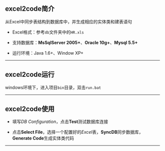 ## excel2code简介
从Excel中同步表结构到数据库中，并生成相应的实体类和建表语句

- Excel格式：参考`db`文件夹中的`HR.xls`<br>

- 支持数据库：**MsSqlServer 2005+**、**Oracle 10g+**、**Mysql 5.5+**<br>

- 运行环境：Java 1.6+、Window XP+<br>

----------

## excel2code运行

windows环境下，进入项目`bin`目录，双击`run.bat`

----------

## excel2code使用

- 填写*DB Configuration*，点击**Test**测试数据库连接

- 点击**Select File**，选择一个配置好的*Excel*表，**SyncDB**同步数据库，**Generate Code**生成实体类代码

----------
